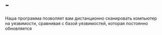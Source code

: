 # -
Наша программа позволяет вам дистанционно сканировать компьютер на уязвимости, сравнивая с базой уязвимостей, которая постоянно обновляется
